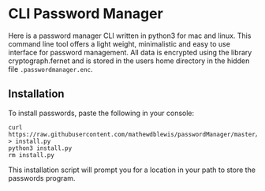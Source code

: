 CLI Password Manager
====================

Here is a password manager CLI written in python3 for mac and linux.
This command line tool offers a light weight, minimalistic
and easy to use interface for password management.
All data is encrypted using the library cryptograph.fernet and is stored
in the users home directory in the hidden file `.passwordmanager.enc`.


Installation
--------------------
To install passwords, paste the following in your console:

    curl https://raw.githubusercontent.com/mathewdblewis/passwordManager/master/install.py > install.py
    python3 install.py
    rm install.py
    
This installation script will prompt you for a location in your path to store
the passwords program. 

